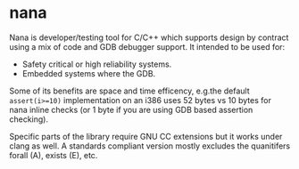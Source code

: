 # nana 

Nana is developer/testing tool for C/C++ which supports design by
contract using a mix of code and GDB debugger support. It intended
to be used for:

* Safety critical or high reliability systems.
* Embedded systems where the GDB.

Some of its benefits are space and time efficency, e.g.the default
`assert(i>=10)` implementation on an i386 uses 52 bytes vs 10 bytes
for nana inline checks (or 1 byte if you are using GDB based assertion
checking). 

Specific parts of the library require GNU CC extensions but 
it works under clang as well. A standards compliant version
mostly excludes the quanitifers forall (A), exists (E), etc.

